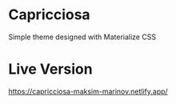 # Capricciosa
Simple theme designed with Materialize CSS

# Live Version
https://capricciosa-maksim-marinov.netlify.app/
